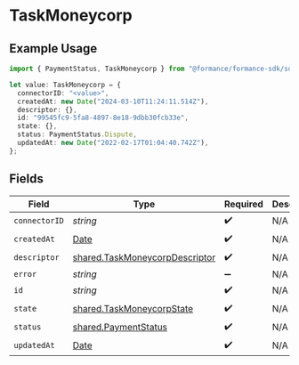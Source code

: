 # TaskMoneycorp

## Example Usage

```typescript
import { PaymentStatus, TaskMoneycorp } from "@formance/formance-sdk/sdk/models/shared";

let value: TaskMoneycorp = {
  connectorID: "<value>",
  createdAt: new Date("2024-03-10T11:24:11.514Z"),
  descriptor: {},
  id: "99545fc9-5fa8-4897-8e18-9dbb30fcb33e",
  state: {},
  status: PaymentStatus.Dispute,
  updatedAt: new Date("2022-02-17T01:04:40.742Z"),
};
```

## Fields

| Field                                                                                         | Type                                                                                          | Required                                                                                      | Description                                                                                   |
| --------------------------------------------------------------------------------------------- | --------------------------------------------------------------------------------------------- | --------------------------------------------------------------------------------------------- | --------------------------------------------------------------------------------------------- |
| `connectorID`                                                                                 | *string*                                                                                      | :heavy_check_mark:                                                                            | N/A                                                                                           |
| `createdAt`                                                                                   | [Date](https://developer.mozilla.org/en-US/docs/Web/JavaScript/Reference/Global_Objects/Date) | :heavy_check_mark:                                                                            | N/A                                                                                           |
| `descriptor`                                                                                  | [shared.TaskMoneycorpDescriptor](../../../sdk/models/shared/taskmoneycorpdescriptor.md)       | :heavy_check_mark:                                                                            | N/A                                                                                           |
| `error`                                                                                       | *string*                                                                                      | :heavy_minus_sign:                                                                            | N/A                                                                                           |
| `id`                                                                                          | *string*                                                                                      | :heavy_check_mark:                                                                            | N/A                                                                                           |
| `state`                                                                                       | [shared.TaskMoneycorpState](../../../sdk/models/shared/taskmoneycorpstate.md)                 | :heavy_check_mark:                                                                            | N/A                                                                                           |
| `status`                                                                                      | [shared.PaymentStatus](../../../sdk/models/shared/paymentstatus.md)                           | :heavy_check_mark:                                                                            | N/A                                                                                           |
| `updatedAt`                                                                                   | [Date](https://developer.mozilla.org/en-US/docs/Web/JavaScript/Reference/Global_Objects/Date) | :heavy_check_mark:                                                                            | N/A                                                                                           |